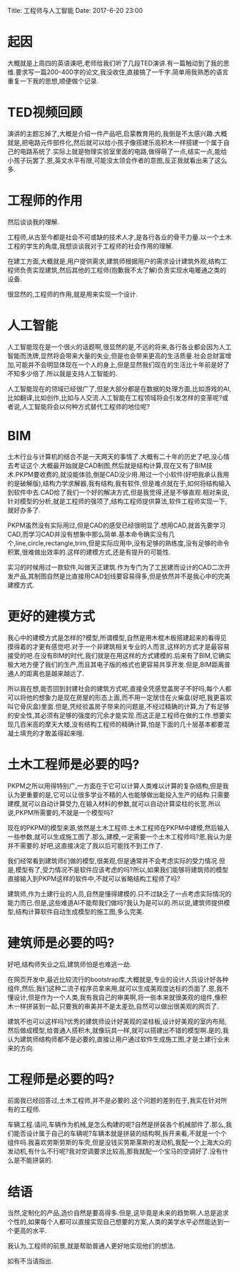 Title: 工程师与人工智能
Date: 2017-6-20 23:00

# 起因

大概就是上周四的英语课吧,老师给我们听了几段TED演讲.有一篇触动到了我的思维.要求写一篇200-400字的论文,我没收住,直接搞了一千字.简单用我熟悉的语言重复一下我的思想,顺便做个记录.

# TED视频回顾

演讲的主题忘掉了,大概是介绍一件产品吧,启蒙教育用的,我倒是不太感兴趣.大概就是,把电路元件部件化,然后就可以给小孩子像搭建乐高积木一样搭建一个属于自己的电路系统了.实际上就是物理实验室里面的电路,做得萌了一点,结实一点,能给小孩子玩罢了.恩,英文水平有限,可能没太领会作者的意图,反正我就看出来了这么多.

# 工程师的作用

然后谈谈我的理解.

工程师,从古至今都是社会不可或缺的技术人才,是各行各业的骨干力量.以一个土木工程的学生的角度,我想谈谈我对于工程师的社会作用的理解.

在建工方面,大概就是,用户提供需求,建筑师根据用户的需求设计建筑外观,结构工程师负责实现建筑,然后其他的工程师(抱歉我不太了解)负责实现水电暖通之类的设备.

很显然的,工程师的作用,就是用来实现一个设计.

# 人工智能

人工智能现在是一个很火的话题啊,很显然的是,不远的将来,各行各业都会因为人工智能而洗牌,显然将会带来大量的失业,但是也会带来更高的生活质量.社会总财富增加,可能并不会明显体现在一个人的身上,但是显然我们现在的生活比十年前是好了不知多少倍了.所以我是支持人工智能的.

人工智能现在的领域已经很广了,但是大部分都是在数据的处理方面,比如游戏的AI,比如翻译,比如创作,比如与人交流.人工智能在工程领域将会引发怎样的变革呢?或者说,人工智能将会以何种方式替代工程师的地位呢?

# BIM

土木行业与计算机的结合不是一天两天的事情了.大概有二十年的历史了吧,没心情去考证这个.大概最开始就是CAD制图,然后就是结构计算,现在又有了BIM技术.PKPM要收费的,就没能体验,倒是CAD没少用.用过一个小软件(好吧我承认我用的是破解版),结构力学求解器,我有结构,我有软件,但是难点就在于,如何将结构输入到软件中去.CAD给了我们一个好的解决方式,但是我觉得,还是不够直观.相对来说,针对模型的分析,就是工程师的强项了,结构工程师提供算法,软件工程师实现一下,就好办多了.

PKPM虽然没有实际用过,但是CAD的感受已经很明显了.想用CAD,就首先要学习CAD,而学习CAD并没有想象中那么简单.基本命令确实没有几个,line,circle,rectangle,trim,但是实际应用中,没有足够的熟练度,没有足够的命令积累,很难做出效率的.这样的建模方式,还是有提升的可能性.

实习的时候用过一款软件,叫做天正建筑.作为专门为了工民建而设计的CAD二次开发产品,其制图自然是比直接用CAD划线要容易得多,但是依然并不是我心中的完美建模方式.

# 更好的建模方式

我心中的建模方式是怎样的?模型,所谓模型,自然是用木棍木板搭建起来的看得见摸得着的才更有感觉吧.对于一个非建筑相关专业的人而言,这样的方式才是最容易接受的吧.在没有BIM的时代,我们就是在用这样的方式建模的.后来有了BIM,它确实极大地方便了我们的生产,而且其电子版的格式也更容易共享开发.但是,BIM距离普通人的距离也是越来越远了.

所以我在想,能否回到封建社会的建筑方式呢,直接全凭感觉盖房子不好吗,每个人都可以将他的想象力是现在房屋的形态上面,而不用一定居住在火柴盒(好吧,我更喜欢叫它骨灰盒)里面.但是,凭经验盖房子带来的问题是,不经过精确的计算,为了有足够的安全性,其必须有足够的强度的冗余才能实现.而这正是工程师在做的工作.想要实现几百米高的摩天大楼,没有结构工程师的精确计算,怕是下面的几十层基本都要混凝土填充的才敢盖得起来哦.

# 土木工程师是必要的吗?

PKPM之所以用得特别广,一方面在于它可以计算人类难以计算的复杂结构,但是我认为更重要的是,它可以让很多学业不精的人也能够做出能投入生产的结构.只需要建模,就可以自动计算受力,在输入材料的参数,就可以自动计算梁柱的长宽.所以说,PKPM所需要的,不就是一个模型吗?

现在的PKPM的模型来源,依然是土木工程师.土木工程师在PKPM中建模,然后输入一些参数,就可以生成施工图了.那么,建模,一定需要一个土木工程师吗?恩,我认为是并不需要的.好吧,这直接决定了我以后可能找不到工作了.

我们经常看到建筑师们做的模型,很美观,但是通常并不会考虑实际的受力情况.但是,模型有了,受力情况不是软件应该考虑的吗?所以,如果我们能够将建筑师的模型直接输入到PKPM这样的软件中,不就可以省略结构工程师了吗?

建筑师,作为土建行业的人员,自然是懂得建模的.只不过缺乏了一点考虑实际情况的能力而已.但是,这些难道AI不能帮我们做吗?我认为是可以的.所以说,建筑师提供模型,结构计算软件自动生成模型的施工图,多么完美.

# 建筑师是必要的吗?

好吧,结构师失业之后,建筑师怕是也难逃一劫.

在网页开发中,最近比较流行的bootstrap库,大概就是,专业的设计人员设计好各种组件,然后,我们这种二流子程序员拿来用,就可以生成美观度达标的页面了.恩,我不懂设计,但是作为一个人类,我有我自己的审美啊,将一些本来就很美观的组件,像积木一样拼装到一起,只要我的审美并不是太差劲,自然可以做出很美观的网页了.

建筑不也可以这样吗?优秀的建筑师设计好美观的梁柱板,设计好美观的室内布局,然后做成模型,给普通人搭积木,就像玩具一样,就可以搭建出不错的模型啊.是的,我认为建筑师结构师都不是必要的,直接让用户通过软件生成施工图,才是土建行业未来的方向.

# 工程师是必要的吗?

前面我已经回答过,土木工程师,并不是必要的.这个问题的差别在于,我实在针对所有的工程师.

车辆工程.请问,车辆作为机械,是怎么构建的呢?自然是拼装各个机械部件了.那么,我们能否设计属于自己的车辆呢?车辆本就是拼装的结构啊,拆开来看,不就是一个个组件吗.我喜欢劳斯劳斯的车壳,但是没钱买劳斯莱斯的发动机,我配一个上海大众的发动机,有什么不行呢?我对空调要求比较高,那我就配一个宝马的空调好了.没有什么是不能拼装的.

# 结语

当然,定制化的产品,造价自然是要高得多.但是,这毕竟是未来的趋势啊.人总是追求个性的,如果每个人都可以直接实现自己想要的方案,人类的美学水平必然能达到一个更高的水平.

我认为,工程师的前景,就是帮助普通人更好地实现他们的想法.

如有不当请指出.






